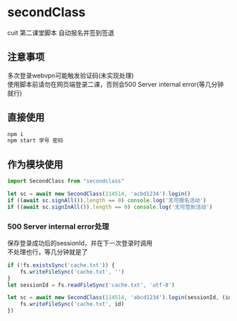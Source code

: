 # secondClass

cuit 第二课堂脚本 自动报名并签到签退  
  
## 注意事项
多次登录webvpn可能触发验证码(未实现处理)  
使用脚本前请勿在网页端登录二课，否则会500 Server internal error(等几分钟就行)  

## 直接使用

```sh
npm i
npm start 学号 密码
```

## 作为模块使用

```js
import SecondClass from "secondclass"

let sc = await new SecondClass(114514, 'acbd1234').login()
if ((await sc.signAll()).length == 0) console.log('无可报名活动')
if ((await sc.signInAll()).length == 0) console.log('无可签到活动')

```


### 500 Server internal error处理

保存登录成功后的sessionId，并在下一次登录时调用  
不处理也行，等几分钟就是了  

```js
if (!fs.existsSync('cache.txt')) {
    fs.writeFileSync('cache.txt', '')
}
let sessionId = fs.readFileSync('cache.txt', 'utf-8')

let sc = await new SecondClass(114514, 'abcd1234').login(sessionId, (id) => {
    fs.writeFileSync('cache.txt', id)
})

```

